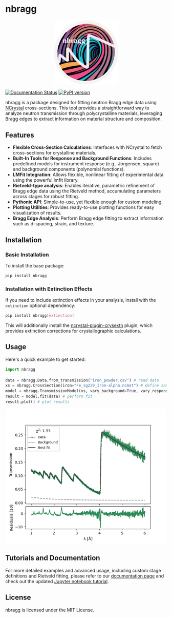 # nbragg
<p align="center">
<img src="https://raw.githubusercontent.com/TsvikiHirsh/nbragg/refs/heads/master/docs/source/_static/nbragg_logo.png" alt="nbragg logo" width="200"/>
</p>

[![Documentation Status](https://readthedocs.org/projects/nbragg/badge/?version=latest)](https://nbragg.readthedocs.io/en/latest/?badge=latest)
[![PyPI version][pypi-version]][pypi-link]

nbragg is a package designed for fitting neutron Bragg edge data using [NCrystal](https://github.com/mctools/ncrystal) cross-sections. This tool provides a straightforward way to analyze neutron transmission through polycrystalline materials, leveraging Bragg edges to extract information on material structure and composition.

## Features

- **Flexible Cross-Section Calculations**: Interfaces with NCrystal to fetch cross-sections for crystalline materials.
- **Built-In Tools for Response and Background Functions**: Includes predefined models for instrument response (e.g., Jorgensen, square) and background components (polynomial functions).
- **LMFit Integration**: Allows flexible, nonlinear fitting of experimental data using the powerful lmfit library.
- **Rietveld-type analysis**: Enables iterative, parametric refinement of Bragg edge data using the Rietveld method, accumulating parameters across stages for robust fitting.
- **Pythonic API**: Simple-to-use, yet flexible enough for custom modeling.
- **Plotting Utilities**: Provides ready-to-use plotting functions for easy visualization of results.
- **Bragg Edge Analysis**: Perform Bragg edge fitting to extract information such as d-spacing, strain, and texture.

## Installation

### Basic Installation

To install the base package:

```bash
pip install nbragg
```

### Installation with Extinction Effects

If you need to include extinction effects in your analysis, install with the `extinction` optional dependency:

```bash
pip install nbragg[extinction]
```

This will additionally install the [ncrystal-plugin-crysextn](https://github.com/XuShuqi7/ncplugin-CrysExtn) plugin, which provides extinction corrections for crystallographic calculations.

## Usage

Here's a quick example to get started:

```python
import nbragg

data = nbragg.Data.from_transmission("iron_powder.csv") # read data
xs = nbragg.CrossSection(iron="Fe_sg229_Iron-alpha.ncmat") # define sample
model = nbragg.TransmissionModel(xs, vary_background=True, vary_response=True) # define model
result = model.fit(data) # perform fit
result.plot() # plot results
```

![Fit Results](https://raw.githubusercontent.com/TsvikiHirsh/nbragg/refs/heads/master/notebooks/fit_results.png)

## Tutorials and Documentation

For more detailed examples and advanced usage, including custom stage definitions and Rietveld fitting, please refer to our [documentation page](https://nbragg.readthedocs.io) and check out the updated [Jupyter notebook tutorial](https://github.com/TsvikiHirsh/nbragg/blob/master/notebooks/nbragg_tutorial.ipynb).

## License

nbragg is licensed under the MIT License.

[pypi-version]: https://img.shields.io/pypi/v/nbragg.svg
[pypi-link]: https://pypi.org/project/nbragg/
[pypi-platforms]: https://img.shields.io/badge/platforms-linux%20%7C%20osx%20%7C%20windows-blue.svg